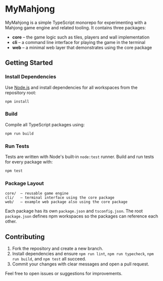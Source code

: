 # MyMahjong

MyMahjong is a simple TypeScript monorepo for experimenting with a Mahjong game engine and related tooling. It contains three packages:

- **core** – the game logic such as tiles, players and wall implementation
- **cli** – a command line interface for playing the game in the terminal
- **web** – a minimal web layer that demonstrates using the core package

## Getting Started

### Install Dependencies

Use [Node.js](https://nodejs.org/) and install dependencies for all workspaces from the repository root:

```bash
npm install
```

### Build

Compile all TypeScript packages using:

```bash
npm run build
```

### Run Tests

Tests are written with Node's built‑in `node:test` runner. Build and run tests for every package with:

```bash
npm test
```

### Package Layout

```
core/  – reusable game engine
cli/   – terminal interface using the core package
web/   – example web package also using the core package
```

Each package has its own `package.json` and `tsconfig.json`. The root `package.json` defines npm workspaces so the packages can reference each other.

## Contributing

1. Fork the repository and create a new branch.
2. Install dependencies and ensure `npm run lint`, `npm run typecheck`, `npm run build`, and `npm test` all succeed.
3. Commit your changes with clear messages and open a pull request.

Feel free to open issues or suggestions for improvements.

